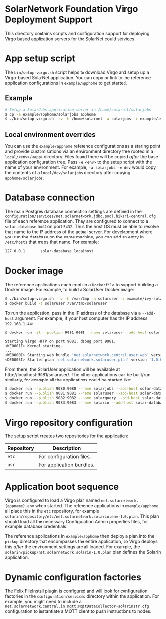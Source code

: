# SolarNetwork Foundation Virgo Deployment Support

This directory contains scripts and configuration support for deploying Virgo based application
servers for the SolarNet could services.


# App setup script

The `bin/setup-virgo.sh` script helps to download Virgo and setup up a Virgo-based SolarNet
application. You can copy or link to the reference application configurations in `example/apphome`
to get started.

## Example

```sh
# Setup a SolarJobs application server in /home/solarnet/solarjobs
$ cp -a example/apphome/solarjobs apphome
$ ./bin/setup-virgo.sh -rv -h /home/solarnet -a solarjobs -i example/ivy-solarjobs.xml
```

## Local environment overrides

You can use the `example/apphome` reference configurations as a staring point and provide
customisations via an environment directory tree rooted in a `local/<env>/<app>` directory. Files
found there will be copied _after_ the base application configuration tree. Pass `-e <env>` to the
setup script with the name of your environment. For example, `-a solarjobs -e dev` would copy the
contents of a `local/dev/solarjobs` directory after copying `apphome/solarjobs`.


# Database connection

The main Postgres database connection settings are defined in the
`configuration/services/net.solarnetwork.jdbc.pool.hikari-central.cfg` file of each reference
application. They are configured to connect to a `solar-database` host on port `5432`. Thus the host
OS must be able to resolve that name to the IP address of the actual server. For development where
you run the database on the same machine, you can add an entry in `/etc/hosts` that maps that name.
For example:

```
127.0.0.1       solar-database localhost
```


# Docker image

The reference applications each contain a `Dockerfile` to support building a Docker image.
For example, to build a SolarUser Docker image:

```sh
$ ./bin/setup-virgo.sh -rv -h /var/tmp -a solaruser -i example/ivy-solaruser.xml
$ docker build -t solaruser /var/tmp/solaruser
```

To run the application, pass in the IP address of the database via a `--add-host` argument. For 
example, if your host computer has the IP address `192.168.1.44`:

```sh
$ docker run -it --publish 9081:9081 --name solaruser --add-host solar-database:192.168.1.44 solaruser

Starting Virgo HTTP on port 9081, debug port 9981.
<KE0001I> Kernel starting. 
...
<WE0000I> Starting web bundle 'net.solarnetwork.central.user.web' version '1.40.0' with context path '/solaruser'.
<DE0005I> Started plan 'net.solarnetwork.solaruser.plan' version '1.0.0'.
```

From there, the SolarUser application will be available at http://localhost:9081/solaruser/. The other
applications can be built/run similarly, for example all the applications could be started like:

```sh
$ docker run --publish 9080:9080 --name solarjobs --add-host solar-database:192.168.1.44 solarjobs
$ docker run --publish 9081:9081 --name solaruser --add-host solar-database:192.168.1.44 solaruser
$ docker run --publish 9082:9082 --name solarquery --add-host solar-database:192.168.1.44 solarquery
$ docker run --publish 9083:9083 --name solarin --add-host solar-database:192.168.1.44 solarin
```


# Virgo repository configuration

The setup script creates two repositories for the application:

| Repository | Description |
|------------|-------------|
| `etc`      | For configuration files. |
| `usr`      | For application bundles. |


# Application boot sequence

Virgo is configured to load a Virgo plan named `net.solarnetwork.{appname}.env` when started. The 
reference applications in `example/apphome` all place this in the `etc` repository, for example 
`solarin/repository/etc/net.solarnetwork.solarin.env-1.0.plan`. This plan should load all the 
necessary Configuration Admin properties files, for example database credentials.

The reference applications in `example/apphome` then deploy a plan into the `pickup` directory that
encompasses the entire application, so Virgo deploys this _after_ the environment settings are all
loaded. For example, the `solarin/pickup/net.solarnetwork.solarin-1.0.plan` plan defines the SolarIn
application.


# Dynamic configuration factories

The Felix FileInstall plugin is configured and will look for configuration factories in the 
`configuration/services` directory within the application. For example, you might need to include
a `net.solarnetwork.central.in.mqtt.MqttDataCollector-solarinstr.cfg` configuration to instantiate
a MQTT client to push instructions to nodes.
